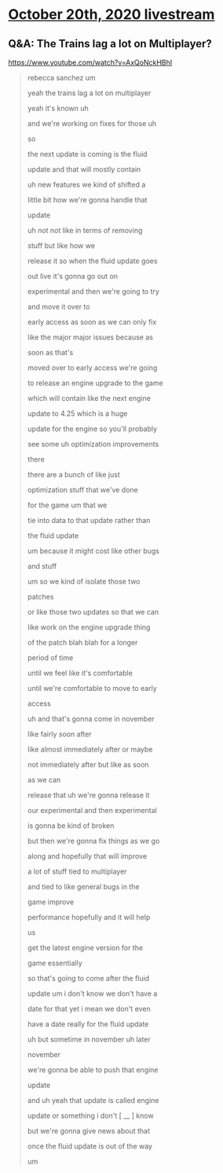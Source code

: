 # [October 20th, 2020 livestream](../2020-10-20.md)
## Q&A: The Trains lag a lot on Multiplayer?
https://www.youtube.com/watch?v=AxQoNckHBhI
> rebecca sanchez um
> 
> yeah the trains lag a lot on multiplayer
> 
> yeah it's known uh
> 
> and we're working on fixes for those uh
> 
> so
> 
> the next update is coming is the fluid
> 
> update and that will mostly contain
> 
> uh new features we kind of shifted a
> 
> little bit how we're gonna handle that
> 
> update
> 
> uh not not like in terms of removing
> 
> stuff but like how we
> 
> release it so when the fluid update goes
> 
> out live it's gonna go out on
> 
> experimental and then we're going to try
> 
> and move it over to
> 
> early access as soon as we can only fix
> 
> like the major major issues because as
> 
> soon as that's
> 
> moved over to early access we're going
> 
> to release an engine upgrade to the game
> 
> which will contain like the next engine
> 
> update to 4.25 which is a huge
> 
> update for the engine so you'll probably
> 
> see some uh optimization improvements
> 
> there
> 
> there are a bunch of like just
> 
> optimization stuff that we've done
> 
> for the game um that we
> 
> tie into data to that update rather than
> 
> the fluid update
> 
> um because it might cost like other bugs
> 
> and stuff
> 
> um so we kind of isolate those two
> 
> patches
> 
> or like those two updates so that we can
> 
> like work on the engine upgrade thing
> 
> of the patch blah blah for a longer
> 
> period of time
> 
> until we feel like it's comfortable
> 
> until we're comfortable to move to early
> 
> access
> 
> uh and that's gonna come in november
> 
> like fairly soon after
> 
> like almost immediately after or maybe
> 
> not immediately after but like as soon
> 
> as we can
> 
> release that uh we're gonna release it
> 
> our experimental and then experimental
> 
> is gonna be kind of broken
> 
> but then we're gonna fix things as we go
> 
> along and hopefully that will improve
> 
> a lot of stuff tied to multiplayer
> 
> and tied to like general bugs in the
> 
> game improve
> 
> performance hopefully and it will help
> 
> us
> 
> get the latest engine version for the
> 
> game essentially
> 
> so that's going to come after the fluid
> 
> update um i don't know we don't have a
> 
> date for that yet i mean we don't even
> 
> have a date really for the fluid update
> 
> uh but sometime in november uh later
> 
> november
> 
> we're gonna be able to push that engine
> 
> update
> 
> and uh yeah that update is called engine
> 
> update or something i don't [ __ ] know
> 
> but we're gonna give news about that
> 
> once the fluid update is out of the way
> 
> um
> 
